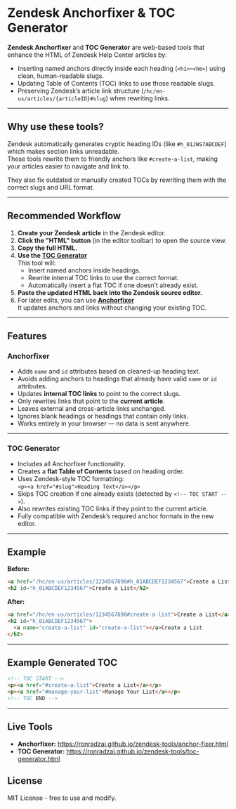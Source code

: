 # Zendesk Anchorfixer & TOC Generator

**Zendesk Anchorfixer** and **TOC Generator** are web-based tools that enhance the HTML of Zendesk Help Center articles by:

- Inserting named anchors directly inside each heading (`<h1>`–`<h6>`) using clean, human-readable slugs.
- Updating Table of Contents (TOC) links to use those readable slugs.
- Preserving Zendesk’s article link structure (`/hc/en-us/articles/{articleID}#slug`) when rewriting links.

---

## Why use these tools?

Zendesk automatically generates cryptic heading IDs (like `#h_01JWS7ABCDEF`) which makes section links unreadable.  
These tools rewrite them to friendly anchors like `#create-a-list`, making your articles easier to navigate and link to.

They also fix outdated or manually created TOCs by rewriting them with the correct slugs and URL format.

---

## Recommended Workflow

1. **Create your Zendesk article** in the Zendesk editor.
2. **Click the "HTML" button** (in the editor toolbar) to open the source view.
3. **Copy the full HTML.**
4. **Use the [TOC Generator](https://ronradzai.github.io/zendesk-tools/toc-generator.html)**  
   This tool will:
   - Insert named anchors inside headings.
   - Rewrite internal TOC links to use the correct format.
   - Automatically insert a flat TOC if one doesn’t already exist.
5. **Paste the updated HTML back into the Zendesk source editor.**
6. For later edits, you can use **[Anchorfixer](https://ronradzai.github.io/zendesk-tools/anchor-fixer.html)**  
   It updates anchors and links without changing your existing TOC.

---

## Features

### Anchorfixer
- Adds `name` and `id` attributes based on cleaned-up heading text.
- Avoids adding anchors to headings that already have valid `name` or `id` attributes.
- Updates **internal TOC links** to point to the correct slugs.
- Only rewrites links that point to the **current article**.
- Leaves external and cross-article links unchanged.
- Ignores blank headings or headings that contain only links.
- Works entirely in your browser — no data is sent anywhere.

---

### TOC Generator
- Includes all Anchorfixer functionality.
- Creates a **flat Table of Contents** based on heading order.
- Uses Zendesk-style TOC formatting:  
  `<p><a href="#slug">Heading Text</a></p>`
- Skips TOC creation if one already exists (detected by `<!-- TOC START -->`).
- Also rewrites existing TOC links if they point to the current article.
- Fully compatible with Zendesk’s required anchor formats in the new editor.

---

## Example

**Before:**

```html
<a href="/hc/en-us/articles/1234567890#h_01ABCDEF1234567">Create a List</a>
<h2 id="h_01ABCDEF1234567">Create a List</h2>
```

**After:**

```html
<a href="/hc/en-us/articles/1234567890#create-a-list">Create a List</a>
<h2 id="h_01ABCDEF1234567">
  <a name="create-a-list" id="create-a-list"></a>Create a List
</h2>
```

---

## Example Generated TOC

```html
<!-- TOC START -->
<p><a href="#create-a-list">Create a List</a></p>
<p><a href="#manage-your-list">Manage Your List</a></p>
<!-- TOC END -->
```

---

## Live Tools
- **Anchorfixer:** https://ronradzai.github.io/zendesk-tools/anchor-fixer.html
- **TOC Generator:** https://ronradzai.github.io/zendesk-tools/toc-generator.html

## **License**
MIT License - free to use and modify.

